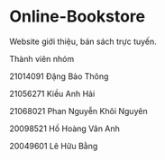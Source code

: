 # Online-Bookstore

Website giới thiệu, bán sách trực tuyến.

Thành viên nhóm

21014091	Đặng Bảo Thông

21056271	Kiều Anh Hải

21068021	Phan Nguyễn Khôi Nguyên

20098521	Hồ Hoàng Vân Anh

20049601	Lê Hữu Bằng
